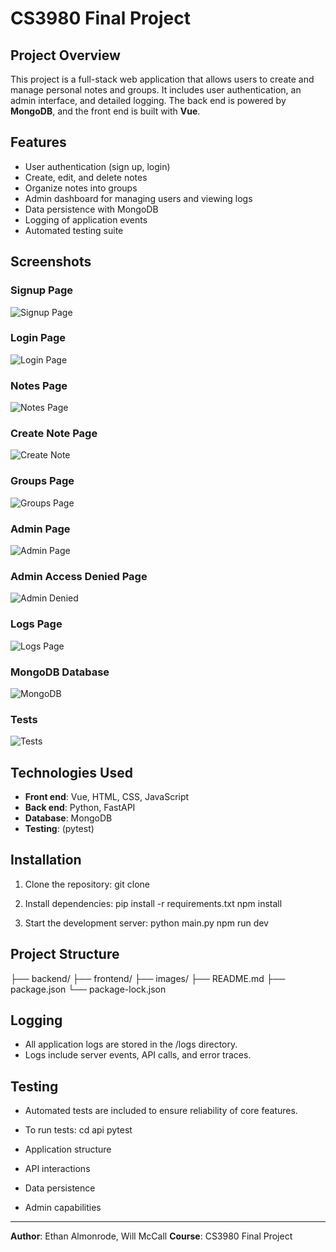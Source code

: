 # CS3980 Final Project

## Project Overview

This project is a full-stack web application that allows users to create and manage personal notes and groups. It includes user authentication, an admin interface, and detailed logging. The back end is powered by **MongoDB**, and the front end is built with **Vue**.

## Features

* User authentication (sign up, login)
* Create, edit, and delete notes
* Organize notes into groups
* Admin dashboard for managing users and viewing logs
* Data persistence with MongoDB
* Logging of application events
* Automated testing suite

## Screenshots

### Signup Page

![Signup Page](images/signup-page.png)

### Login Page

![Login Page](images/login-page.png)

### Notes Page

![Notes Page](images/notes-page.png)

### Create Note Page

![Create Note](images/create-note.png)

### Groups Page

![Groups Page](images/groups-page.png)

### Admin Page

![Admin Page](images/admin-page.png)

### Admin Access Denied Page

![Admin Denied](images/admin-denied-page.png)

### Logs Page

![Logs Page](images/logs.png)

### MongoDB Database

![MongoDB](images/mongo.png)

### Tests

![Tests](images/tests.png)

## Technologies Used

* **Front end**: Vue, HTML, CSS, JavaScript
* **Back end**: Python, FastAPI
* **Database**: MongoDB
* **Testing**: (pytest)

## Installation

1. Clone the repository:
   git clone [<repository-url>](https://github.com/EAlmonrode/CS3980-Final-Project-1)
   
2. Install dependencies:
   pip install -r requirements.txt
   npm install
   
4. Start the development server:
   python main.py
   npm run dev

## Project Structure
├── backend/
├── frontend/
├── images/
├── README.md
├── package.json
└── package-lock.json

## Logging

* All application logs are stored in the /logs directory.
* Logs include server events, API calls, and error traces.

## Testing

* Automated tests are included to ensure reliability of core features.
* To run tests:
  cd api
  pytest


* Application structure
* API interactions
* Data persistence
* Admin capabilities

---

**Author**: Ethan Almonrode, Will McCall
**Course**: CS3980 Final Project
